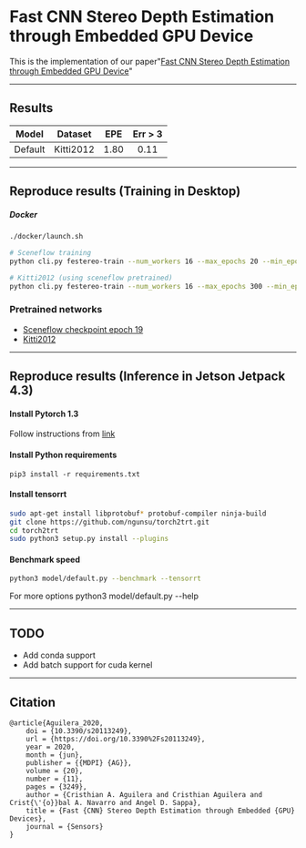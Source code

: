 # Fast CNN Stereo Depth Estimation through Embedded GPU Device

This is the implementation of our paper"[Fast CNN Stereo Depth Estimation through Embedded GPU Device](https://www.mdpi.com/1424-8220/20/11/3249)"

---

## Results

| Model | Dataset | EPE | Err > 3 |
|:-----:|:-------:|:---:|:-------:|
| Default| Kitti2012| 1.80 | 0.11 |  

---

## Reproduce results (Training in Desktop)

##### Docker 

```bash
./docker/launch.sh

# Sceneflow training
python cli.py festereo-train --num_workers 16 --max_epochs 20 --min_epochs 1 --patience 100 --lr 5e-3 --save_top_k 20

# Kitti2012 (using sceneflow pretrained)
python cli.py festereo-train --num_workers 16 --max_epochs 300 --min_epochs 200 --patience 100 --lr 5e-3 --dataset kitti2012 --pretrained [path]/sceneflow_ckpt_epoch_19.ckpt --scheduler plateau 
```

### Pretrained networks

- [Sceneflow checkpoint epoch 19](https://www.dropbox.com/s/a3ry4lqouw7nkhc/sceneflow.ckpt?dl=0)
- [Kitti2012](https://www.dropbox.com/s/ckdixxrp7kb67b4/kitti2012.ckpt?dl=0)

---

## Reproduce results (Inference in Jetson Jetpack 4.3)

#### Install Pytorch 1.3

Follow instructions from [link](https://forums.developer.nvidia.com/t/pytorch-for-jetson-version-1-6-0-now-available/72048)

#### Install Python requirements

```
pip3 install -r requirements.txt
```


#### Install tensorrt

```bash
sudo apt-get install libprotobuf* protobuf-compiler ninja-build
git clone https://github.com/ngunsu/torch2trt.git
cd torch2trt
sudo python3 setup.py install --plugins
```

#### Benchmark speed 

```bash
python3 model/default.py --benchmark --tensorrt
```
For more options python3 model/default.py --help


---

## TODO

- Add conda support
- Add batch support for cuda kernel

---

## Citation
```
@article{Aguilera_2020,
	doi = {10.3390/s20113249},
	url = {https://doi.org/10.3390%2Fs20113249},
	year = 2020,
	month = {jun},
	publisher = {{MDPI} {AG}},
	volume = {20},
	number = {11},
	pages = {3249},
	author = {Cristhian A. Aguilera and Cristhian Aguilera and Crist{\'{o}}bal A. Navarro and Angel D. Sappa},
	title = {Fast {CNN} Stereo Depth Estimation through Embedded {GPU} Devices},
	journal = {Sensors}
} 
```
